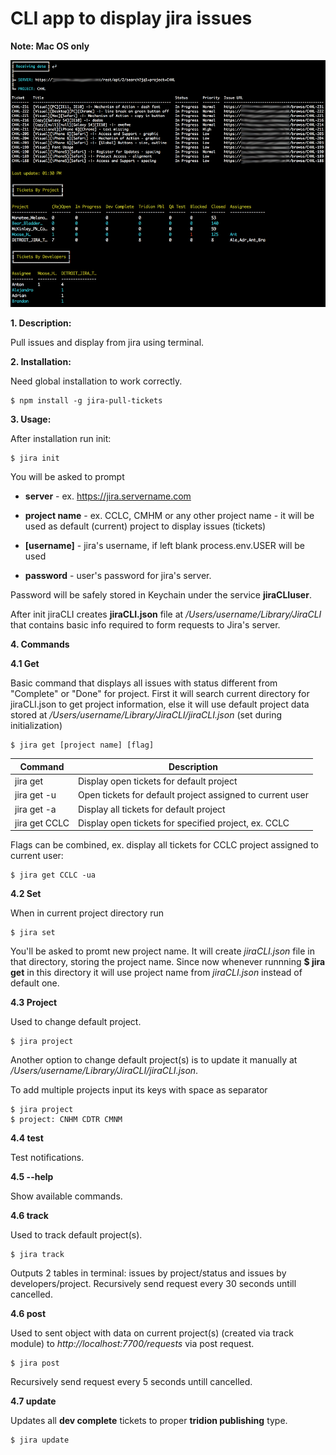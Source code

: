 # CLI app to display jira issues

**Note: Mac OS only**

![screen shot](https://raw.githubusercontent.com/AntonyMayer/node-terminal-app-test/master/screenshot.png "Screen shot")

**1. Description:**

Pull issues and display from jira using terminal.

**2. Installation:**

Need global installation to work correctly. 

    $ npm install -g jira-pull-tickets

**3. Usage:**

After installation run init:

	$ jira init
    
You will be asked to prompt 

- **server** - ex. https://jira.servername.com

- **project name** - ex. CCLC, CMHM or any other project name - it will be used as default (current) project to display issues (tickets)
- **[username]** - jira's username, if left blank process.env.USER will be used
- **password** - user's password for jira's server.

Password will be safely stored in Keychain under the service **jiraCLIuser**. 

After init jiraCLI creates **jiraCLI.json** file at */Users/username/Library/JiraCLI* that contains basic info required to form requests to Jira's server.

**4. Commands**

**4.1 Get**

Basic command that displays all issues with status different from "Complete" or "Done" for project. First it will search current directory for jiraCLI.json to get project information, else it will use default project data stored at */Users/username/Library/JiraCLI/jiraCLI.json* (set during initialization)

    $ jira get [project name] [flag]    


| Command  |  Description |
|---|---|
|  jira get |  Display open tickets for default project |
|  jira get -u | Open tickets for default project assigned to current user  |
|  jira get -a |  Display all tickets for default project |
|  jira get CCLC  |  Display open tickets for specified project, ex. CCLC |


Flags can be combined, ex. display all tickets for CCLC project assigned to current user: 
   
    $ jira get CCLC -ua    

**4.2 Set**

When in current project directory run

    $ jira set

You'll be asked to promt new project name. It will create *jiraCLI.json* file in that directory, storing the project name. Since now whenever runnning **$ jira get** in this directory it will use project name from *jiraCLI.json* instead of default one.


**4.3 Project**

Used to change default project. 

 	$ jira project

Another option to change default project(s) is to update it manually at */Users/username/Library/JiraCLI/jiraCLI.json*.

To add multiple projects input its keys with space as separator

    $ jira project
    $ project: CNHM CDTR CMNM

**4.4 test**

Test notifications.

**4.5 --help**

Show available commands.

**4.6 track**

Used to track default project(s).

 	$ jira track

Outputs 2 tables in terminal: issues by project/status and issues by developers/project. 
Recursively send request every 30 seconds untill cancelled.

**4.6 post**

Used to sent object with data on current project(s) (created via track module) to *http://localhost:7700/requests* via post request.

 	$ jira post

Recursively send request every 5 seconds untill cancelled.

**4.7 update**

Updates all **dev complete** tickets to proper **tridion publishing** type.

 	$ jira update
